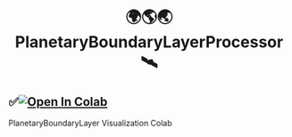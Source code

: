 # <div align="center">🌍🌎🌏 PlanetaryBoundaryLayerProcessor 🛰️</div>
## <div align="left">✅<a href="https://colab.research.google.com/github/1kaiser/PlanetaryBoundaryLayerProcessor/blob/main/PBLH_processor%F0%9F%92%BB.ipynb" target="_parent"><img src="https://colab.research.google.com/assets/colab-badge.svg" alt="Open In Colab"/></a>
</div>

 PlanetaryBoundaryLayer Visualization Colab
